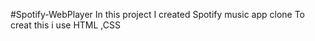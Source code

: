 #Spotify-WebPlayer 
In this project I created Spotify music app clone
To creat this i use HTML ,CSS
